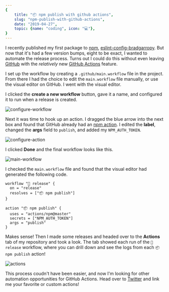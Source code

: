 ```yaml
---
{
    title: "📦 npm publish with github actions",
    slug: "npm-publish-with-github-actions",
    date: "2019-04-27",
    topic: {name: "coding", icon: "💻"},
}
---
```


I recently published my first package to [npm][1], [eslint-config-bradgarropy][2]. But now that it's had a few version bumps, eight to be exact, I wanted to automate the release process. Turns out I could do this without even leaving [GitHub][3] with the _relatively_ new [GitHub Actions][4] feature.

I set up the workflow by creating a `.github/main.workflow` file in the project. From there I had the choice to edit the `main.workflow` file manually, or use the visual editor on GitHub. I went with the visual editor.

I clicked the **create a new workflow** button, gave it a name, and configured it to run when a release is created.

![configure-workflow][5]

Next it was time to hook up an action. I dragged the blue arrow into the next box and found that GitHub already had an [npm action][6]. I edited the **label**, changed the **args** field to `publish`, and added my `NPM_AUTH_TOKEN`.

![configure-action][7]

I clicked **Done** and the final workflow looks like this.

![main-workflow][8]

I checked the `main.workflow` file and found that the visual editor had generated the following code.

```
workflow "🚀 release" {
  on = "release"
  resolves = ["📦 npm publish"]
}

action "📦 npm publish" {
  uses = "actions/npm@master"
  secrets = ["NPM_AUTH_TOKEN"]
  args = "publish"
}
```

Makes sense! Then I made some releases and headed over to the **Actions** tab of my repository and took a look. The tab showed each run of the `🚀 release` workflow, where you can drill down and see the logs from each `📦 npm publish` action!

![actions][9]

This process coudn't have been easier, and now I'm looking for other automation opportunities for GitHub Actions. Head over to [Twitter][10] and link me your favorite or custom actions!

[1]: https://www.npmjs.com
[2]: https://www.npmjs.com/package/eslint-config-bradgarropy
[3]: https://github.com
[4]: https://github.com/features/actions
[5]: images/configure-workflow.png
[6]: https://github.com/marketplace/actions/github-action-for-npm
[7]: images/configure-action.png
[8]: images/main-workflow.png
[9]: images/actions.png
[10]: https://twitter.com/bradgarropy
